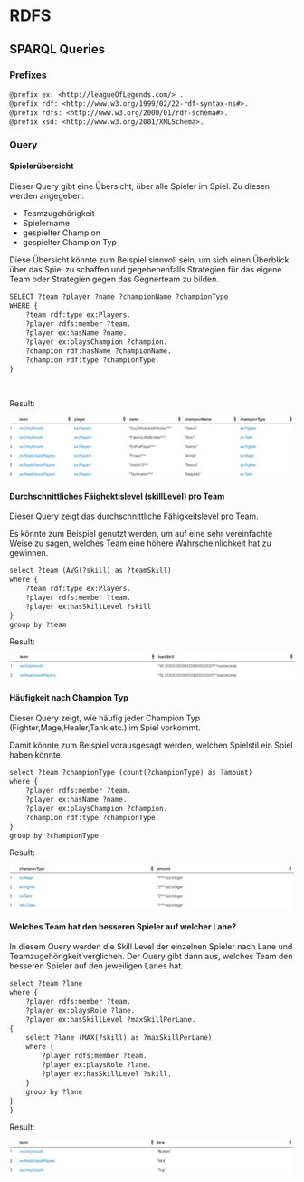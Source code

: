 # RDFS

## SPARQL Queries

### Prefixes
    @prefix ex: <http://leagueOfLegends.com/> .
    @prefix rdf: <http://www.w3.org/1999/02/22-rdf-syntax-ns#>.
    @prefix rdfs: <http://www.w3.org/2000/01/rdf-schema#>.
    @prefix xsd: <http://www.w3.org/2001/XMLSchema>.

### Query
#### Spielerübersicht
Dieser Query gibt eine Übersicht, über alle Spieler im Spiel. Zu diesen werden angegeben:
- Teamzugehörigkeit
- Spielername
- gespielter Champion
- gespielter Champion Typ

Diese Übersicht könnte zum Beispiel sinnvoll sein, um sich einen Überblick über das Spiel zu schaffen und gegebenenfalls Strategien für das eigene Team oder Strategien gegen das Gegnerteam zu bilden.

    SELECT ?team ?player ?name ?championName ?championType
    WHERE {
        ?team rdf:type ex:Players.
        ?player rdfs:member ?team.
        ?player ex:hasName ?name.
        ?player ex:playsChampion ?champion.
        ?champion rdf:hasName ?championName.
        ?champion rdf:type ?championType.
    }
<br>

Result:

![query Result](rdfs/QueryResults/ChampionOverview.PNG)

#### Durchschnittliches Fäighektislevel (skillLevel) pro Team
Dieser Query zeigt das durchschnittliche Fähigkeitslevel pro Team.

Es könnte zum Beispiel genutzt werden, um auf eine sehr vereinfachte Weise zu sagen, welches Team eine höhere Wahrscheinlichkeit hat zu gewinnen.

    select ?team (AVG(?skill) as ?teamSkill)
    where {
        ?team rdf:type ex:Players.
        ?player rdfs:member ?team.
        ?player ex:hasSkillLevel ?skill
    }
    group by ?team


Result:

![query Result](rdfs/QueryResults/AverageSkillByTeam.PNG)


#### Häufigkeit nach Champion Typ

Dieser Query zeigt, wie häufig jeder Champion Typ (Fighter,Mage,Healer,Tank etc.) im Spiel vorkommt.

Damit könnte zum Beispiel vorausgesagt werden, welchen Spielstil ein Spiel haben könnte.

    select ?team ?championType (count(?championType) as ?amount)
    where {
        ?player rdfs:member ?team.
        ?player ex:hasName ?name.
        ?player ex:playsChampion ?champion.
        ?champion rdf:type ?championType.
    }
    group by ?championType


Result:

![query Result](rdfs/QueryResults/ChampionTypeCount.PNG)

#### Welches Team hat den besseren Spieler auf welcher Lane?

In diesem Query werden die Skill Level der einzelnen Spieler nach Lane und Teamzugehörigkeit verglichen. Der Query gibt dann aus, welches Team den besseren Spieler auf den jeweiligen Lanes hat.

    select ?team ?lane
    where {
        ?player rdfs:member ?team.
        ?player ex:playsRole ?lane.
        ?player ex:hasSkillLevel ?maxSkillPerLane.
    {
        select ?lane (MAX(?skill) as ?maxSkillPerLane)
        where {
            ?player rdfs:member ?team.
            ?player ex:playsRole ?lane.
            ?player ex:hasSkillLevel ?skill.
        }
        group by ?lane
    }
    }


Result:

![query Result](rdfs/QueryResults/HigherSkillByLane.PNG)
